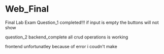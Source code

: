 # Web_Final

 Final Lab Exam
 Question_1
 completed!!!
 if input is empty the buttons will not show 


 question_2
 backend_complete 
 all crud operations is working 

 frontend
 unfortunatley because of error i coudn't make 